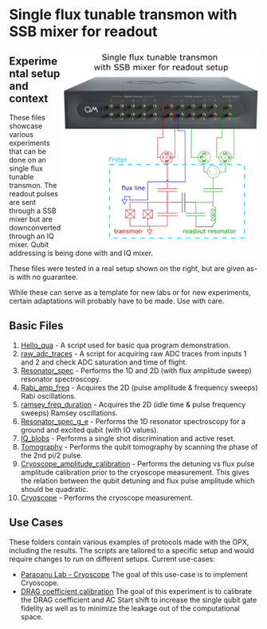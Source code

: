 # Single flux tunable transmon with SSB mixer for readout

<img align="right" src="Single Flux Tunable Transmon Setup.PNG" alt="drawing" width="400"/>

## Experimental setup and context

These files showcase various experiments that can be done on an single flux tunable transmon.
The readout pulses are sent through a SSB mixer but are downconverted through an IQ mixer. 
Qubit addressing is being done with and IQ mixer.

These files were tested in a real setup shown on the right, but are given as-is with no guarantee.

While these can serve as a template for new labs or for new experiments, certain adaptations will probably have to be made.
Use with care.

## Basic Files
1. [Hello_qua](hello_qua.py) - A script used for basic qua program demonstration.
2. [raw_adc_traces](raw_adc_traces.py) - A script for acquiring raw ADC traces from inputs 1 and 2 and check ADC saturation and time of flight.
3. [Resonator_spec](resonator_spec.py) - Performs the 1D and 2D (with flux amplitude sweep) resonator spectroscopy.
4. [Rabi_amp_freq](rabi_amp_freq.py) - Acquires the 2D (pulse amplitude & frequency sweeps) Rabi oscillations.
5. [ramsey_freq_duration](ramsey_freq_duration.py) - Acquires the 2D (idle time & pulse frequency sweeps) Ramsey oscillations.
6. [Resonator_spec_g_e](resonator_spec_g_e.py) -  Performs the 1D resonator spectroscopy for a ground and excited qubit (with IO values).
7. [IQ_blobs](IQ_blobs.py) - Performs a single shot discrimination and active reset.
8. [Tomography](tomography.py) - Performs the qubit tomography by scanning the phase of the 2nd pi/2 pulse.
9. [Cryoscope_amplitude_calibration](cryoscope_amplitude_calibration.py) - Performs the detuning vs flux pulse amplitude calibration prior to the cryoscope measurement. This gives the relation between the qubit detuning and flux pulse amplitude which should be quadratic.
10. [Cryoscope](cryoscope.py) - Performs the cryoscope measurement.

## Use Cases

These folders contain various examples of protocols made with the OPX, including the results. The scripts are tailored to
a specific setup and would require changes to run on different setups. Current use-cases:

* [Paraoanu Lab - Cryoscope](./Use%20Case%201%20-%20Paraoanu%20Lab%20-%20Cryoscope)
The goal of this use-case is to implement Cryoscope.
* [DRAG coefficient calibration](./Use%20Case%202%20-%20DRAG%20coefficient%20calibration) 
The goal of this experiment is to calibrate the DRAG coefficient and AC Start shift
to increase the single qubit gate fidelity as well as to minimize the leakage out of the
computational space.
